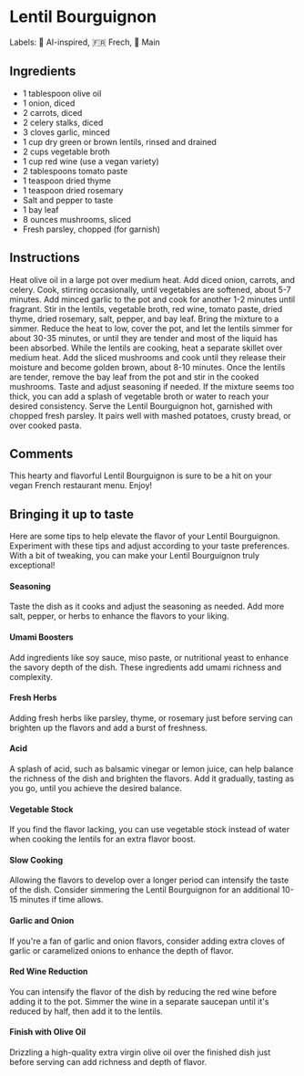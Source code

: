 # Lentil Bourguignon

Labels: 🤖 AI-inspired, 🇫🇷 Frech, 🍲 Main

## Ingredients
- 1 tablespoon olive oil
- 1 onion, diced
- 2 carrots, diced
- 2 celery stalks, diced
- 3 cloves garlic, minced
- 1 cup dry green or brown lentils, rinsed and drained
- 2 cups vegetable broth
- 1 cup red wine (use a vegan variety)
- 2 tablespoons tomato paste
- 1 teaspoon dried thyme
- 1 teaspoon dried rosemary
- Salt and pepper to taste
- 1 bay leaf
- 8 ounces mushrooms, sliced
- Fresh parsley, chopped (for garnish)

## Instructions
Heat olive oil in a large pot over medium heat. Add diced onion, carrots, and celery. Cook, stirring occasionally, until vegetables are softened, about 5-7 minutes.
Add minced garlic to the pot and cook for another 1-2 minutes until fragrant.
Stir in the lentils, vegetable broth, red wine, tomato paste, dried thyme, dried rosemary, salt, pepper, and bay leaf. Bring the mixture to a simmer.
Reduce the heat to low, cover the pot, and let the lentils simmer for about 30-35 minutes, or until they are tender and most of the liquid has been absorbed.
While the lentils are cooking, heat a separate skillet over medium heat. Add the sliced mushrooms and cook until they release their moisture and become golden brown, about 8-10 minutes.
Once the lentils are tender, remove the bay leaf from the pot and stir in the cooked mushrooms.
Taste and adjust seasoning if needed. If the mixture seems too thick, you can add a splash of vegetable broth or water to reach your desired consistency.
Serve the Lentil Bourguignon hot, garnished with chopped fresh parsley. It pairs well with mashed potatoes, crusty bread, or over cooked pasta.

## Comments
This hearty and flavorful Lentil Bourguignon is sure to be a hit on your vegan French restaurant menu. Enjoy!

## Bringing it up to taste
Here are some tips to help elevate the flavor of your Lentil Bourguignon. 
Experiment with these tips and adjust according to your taste preferences. With a bit of tweaking, you can make your Lentil Bourguignon truly exceptional!

#### Seasoning
Taste the dish as it cooks and adjust the seasoning as needed. Add more salt, pepper, or herbs to enhance the flavors to your liking.
#### Umami Boosters
Add ingredients like soy sauce, miso paste, or nutritional yeast to enhance the savory depth of the dish. These ingredients add umami richness and complexity.
#### Fresh Herbs
Adding fresh herbs like parsley, thyme, or rosemary just before serving can brighten up the flavors and add a burst of freshness.
#### Acid
A splash of acid, such as balsamic vinegar or lemon juice, can help balance the richness of the dish and brighten the flavors. Add it gradually, tasting as you go, until you achieve the desired balance.
#### Vegetable Stock
If you find the flavor lacking, you can use vegetable stock instead of water when cooking the lentils for an extra flavor boost.
#### Slow Cooking
Allowing the flavors to develop over a longer period can intensify the taste of the dish. Consider simmering the Lentil Bourguignon for an additional 10-15 minutes if time allows.
#### Garlic and Onion
If you're a fan of garlic and onion flavors, consider adding extra cloves of garlic or caramelized onions to enhance the depth of flavor.
#### Red Wine Reduction
You can intensify the flavor of the dish by reducing the red wine before adding it to the pot. Simmer the wine in a separate saucepan until it's reduced by half, then add it to the lentils.
#### Finish with Olive Oil
Drizzling a high-quality extra virgin olive oil over the finished dish just before serving can add richness and depth of flavor.
